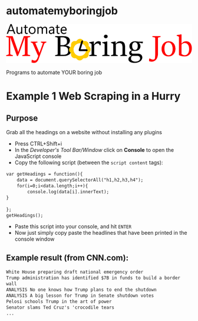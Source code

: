 # automatemyboringjob

![header](images/header.png)

Programs to automate YOUR boring job

# Example 1 Web Scraping in a Hurry

## Purpose
Grab all the headings on a website without installing any plugins

- Press CTRL+Shift+i
- In the _Developer's Tool Bar/Window_ click on **Console** to open the JavaScript console
- Copy the following script (between the `script content` tags):

```
var getHeadings = function(){
    data = document.querySelectorAll("h1,h2,h3,h4");
    for(i=0;i<data.length;i++){
        console.log(data[i].innerText);
}

};
getHeadings();
```

- Paste this script into your console, and hit `ENTER`
- Now just simply copy paste the headlines that have been printed in the console window

## Example result (from CNN.com):

```
White House preparing draft national emergency order
Trump administration has identified $7B in funds to build a border wall
ANALYSIS No one knows how Trump plans to end the shutdown
ANALYSIS A big lesson for Trump in Senate shutdown votes
Pelosi schools Trump in the art of power
Senator slams Ted Cruz's 'crocodile tears
...
```

